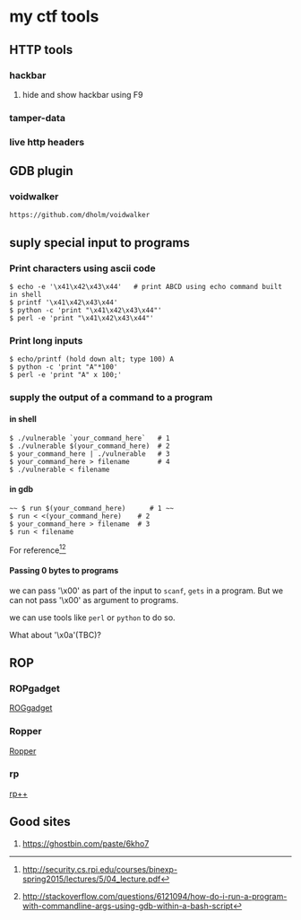 # my ctf tools

## HTTP tools

### hackbar
1. hide and show hackbar using F9

### tamper-data

### live http headers

## GDB plugin
### voidwalker
    https://github.com/dholm/voidwalker


## suply special input to programs

### Print characters using ascii code

```
$ echo -e '\x41\x42\x43\x44'   # print ABCD using echo command built in shell
$ printf '\x41\x42\x43\x44'
$ python -c 'print "\x41\x42\x43\x44"'
$ perl -e 'print "\x41\x42\x43\x44"'
```

### Print long inputs

```
$ echo/printf (hold down alt; type 100) A
$ python -c 'print "A"*100'
$ perl -e 'print "A" x 100;'
```

### supply the output of a command to a program

#### in shell
```
$ ./vulnerable `your_command_here`   # 1
$ ./vulnerable $(your_command_here)  # 2
$ your_command_here | ./vulnerable   # 3
$ your_command_here > filename       # 4
$ ./vulnerable < filename
```

#### in gdb

```
~~ $ run $(your_command_here)      # 1 ~~
$ run < <(your_command_here)    # 2
$ your_command_here > filename  # 3
$ run < filename
```

For reference[^1][^2]

[^1]: http://security.cs.rpi.edu/courses/binexp-spring2015/lectures/5/04_lecture.pdf
[^2]: http://stackoverflow.com/questions/6121094/how-do-i-run-a-program-with-commandline-args-using-gdb-within-a-bash-script


#### Passing 0 bytes to programs
we can pass '\x00' as part of the input to `scanf`, `gets` in a program.
But we can not pass '\x00' as argument to programs.

we can use tools like `perl` or `python` to do so.

What about '\x0a'(TBC)?

## ROP

### ROPgadget
[ROGgadget](http://shell-storm.org/project/ROPgadget/)

### Ropper
[Ropper](http://scoding.de/ropper/)

### rp
[rp++](https://github.com/0vercl0k/rp)



## Good sites

1. https://ghostbin.com/paste/6kho7
